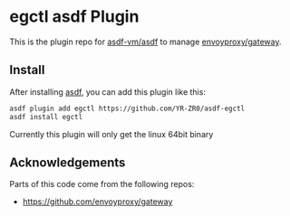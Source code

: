 # egctl asdf Plugin
This is the plugin repo for [asdf-vm/asdf](https://github.com/asdf-vm/asdf.git) to manage [envoyproxy/gateway](https://github.com/envoyproxy/gateway.git).

## Install

After installing [asdf](https://github.com/asdf-vm/asdf),
you can add this plugin like this:

```bash
asdf plugin add egctl https://github.com/YR-ZR0/asdf-egctl
asdf install egctl 
```

Currently this plugin will only get the linux 64bit binary

## Acknowledgements
Parts of this code come from the following repos:
- https://github.com/envoyproxy/gateway